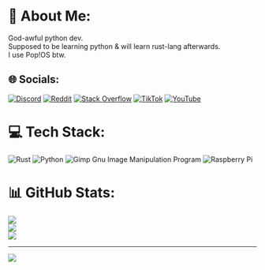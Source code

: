 # 💫 About Me:
God-awful python dev.<br>Supposed to be learning python & will learn rust-lang afterwards.<br>I use Pop!OS btw.


## 🌐 Socials:
[![Discord](https://img.shields.io/badge/Discord-%237289DA.svg?logo=discord&logoColor=white)](https://discord.gg/Conkerer#0001) [![Reddit](https://img.shields.io/badge/Reddit-%23FF4500.svg?logo=Reddit&logoColor=white)](https://reddit.com/user/C0nkerer) [![Stack Overflow](https://img.shields.io/badge/-Stackoverflow-FE7A16?logo=stack-overflow&logoColor=white)](https://stackoverflow.com/users/20190338) [![TikTok](https://img.shields.io/badge/TikTok-%23000000.svg?logo=TikTok&logoColor=white)](https://tiktok.com/@conkerer0) [![YouTube](https://img.shields.io/badge/YouTube-%23FF0000.svg?logo=YouTube&logoColor=white)](https://youtube.com/@conkerer) 

# 💻 Tech Stack:
![Rust](https://img.shields.io/badge/rust-%23000000.svg?style=flat&logo=rust&logoColor=white) ![Python](https://img.shields.io/badge/python-3670A0?style=flat&logo=python&logoColor=ffdd54) ![Gimp Gnu Image Manipulation Program](https://img.shields.io/badge/Gimp-657D8B?style=flat&logo=gimp&logoColor=FFFFFF) ![Raspberry Pi](https://img.shields.io/badge/-RaspberryPi-C51A4A?style=flat&logo=Raspberry-Pi)
# 📊 GitHub Stats:
![](https://github-readme-stats.vercel.app/api?username=Conkerer0&theme=dark&hide_border=false&include_all_commits=false&count_private=false)<br/>
![](https://github-readme-streak-stats.herokuapp.com/?user=Conkerer0&theme=dark&hide_border=false)<br/>
![](https://github-readme-stats.vercel.app/api/top-langs/?username=Conkerer0&theme=dark&hide_border=false&include_all_commits=false&count_private=false&layout=compact)

---
[![](https://visitcount.itsvg.in/api?id=Conkerer0&icon=0&color=1)](https://visitcount.itsvg.in)

<!-- Proudly created with GPRM ( https://gprm.itsvg.in ) -->
